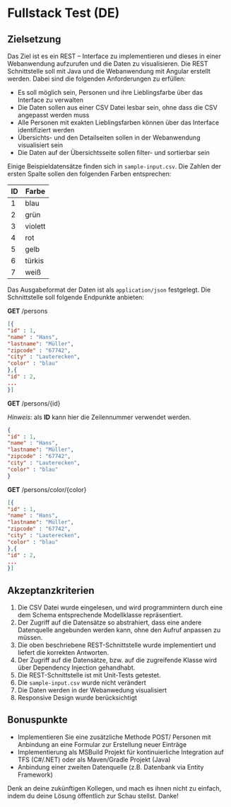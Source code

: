 # Fullstack Test (DE)

## Zielsetzung

Das Ziel ist es ein REST – Interface zu implementieren und dieses in einer Webanwendung aufzurufen und die Daten zu visualisieren. Die REST Schnittstelle soll mit Java und die Webanwendung mit Angular erstellt werden. Dabei sind die folgenden Anforderungen zu erfüllen:

* Es soll möglich sein, Personen und ihre Lieblingsfarbe über das Interface zu verwalten
* Die Daten sollen aus einer CSV Datei lesbar sein, ohne dass die CSV angepasst werden muss
* Alle Personen mit exakten Lieblingsfarben können über das Interface identifiziert werden
* Übersichts- und den Detailseiten sollen in der Webanwendung visualisiert sein
* Die Daten auf der Übersichtsseite sollen filter- und sortierbar sein

Einige Beispieldatensätze finden sich in `sample-input.csv`. Die Zahlen der ersten Spalte sollen den folgenden Farben entsprechen:

| ID | Farbe |
| --- | --- |
| 1 | blau |
| 2 | grün |
| 3 | violett |
| 4 | rot |
| 5 | gelb |
| 6 | türkis |
| 7 | weiß |

Das Ausgabeformat der Daten ist als `application/json` festgelegt. Die Schnittstelle soll folgende Endpunkte anbieten:

**GET** /persons
```json
[{
"id" : 1,
"name" : "Hans",
"lastname": "Müller",
"zipcode" : "67742",
"city" : "Lauterecken",
"color" : "blau"
},{
"id" : 2,
...
}]
```

**GET** /persons/{id}

*Hinweis*: als **ID** kann hier die Zeilennummer verwendet werden.
```json
{
"id" : 1,
"name" : "Hans",
"lastname": "Müller",
"zipcode" : "67742",
"city" : "Lauterecken",
"color" : "blau"
}
```

**GET** /persons/color/{color}
```json
[{
"id" : 1,
"name" : "Hans",
"lastname": "Müller",
"zipcode" : "67742",
"city" : "Lauterecken",
"color" : "blau"
},{
"id" : 2,
...
}]
```

## Akzeptanzkriterien

1. Die CSV Datei wurde eingelesen, und wird programmintern durch eine dem Schema entsprechende Modellklasse repräsentiert.
2. Der Zugriff auf die Datensätze so abstrahiert, dass eine andere Datenquelle angebunden werden kann, ohne den Aufruf anpassen zu müssen.
3. Die oben beschriebene REST-Schnittstelle wurde implementiert und liefert die korrekten Antworten.
4. Der Zugriff auf die Datensätze, bzw. auf die zugreifende Klasse wird über Dependency Injection gehandhabt.
5.  Die REST-Schnittstelle ist mit Unit-Tests getestet. 
6.  Die `sample-input.csv` wurde nicht verändert 
7. Die Daten werden in der Webanwedung visualisiert
8. Responsive Design wurde berücksichtigt

## Bonuspunkte
* Implementieren Sie eine zusätzliche Methode POST/ Personen mit Anbindung an eine Formular zur Erstellung neuer Einträge
* Implementierung als MSBuild Projekt für kontinuierliche Integration auf TFS (C#/.NET) oder als Maven/Gradle Projekt (Java)
* Anbindung einer zweiten Datenquelle (z.B. Datenbank via Entity Framework)

Denk an deine zukünftigen Kollegen, und mach es ihnen nicht zu einfach, indem du deine Lösung öffentlich zur Schau stellst. Danke!

